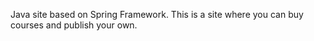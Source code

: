 Java site based on Spring Framework.
This is a site where you can buy courses and publish your own.
